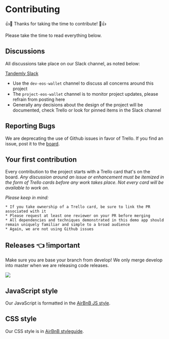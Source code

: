 # Contributing

:+1::tada: Thanks for taking the time to contribute! :tada::+1:

Please take the time to read everything below.

## Discussions

All discussions take place on our Slack channel, as noted below:

[Tandemly Slack](https://tandemly.slack.com)

* Use the `dev-eos-wallet` channel to discuss all concerns around this project
* The `project-eos-wallet` channel is to monitor project updates, please refrain from posting here
* Generally any decisions about the design of the project will be documented, check Trello or look for pinned items in the Slack channel

## Reporting Bugs

We are deprecating the use of Github issues in favor of Trello. If you find an issue, post it to the [board](https://trello.com/c/X4P2y40U/12-api-layer).

## Your first contribution

Every contribution to the project starts with a Trello card that's on the board. _Any discussion around an issue or enhancement must be itemized in the form of Trello cards before any work takes place. Not every card will be available to work on._

*Please keep in mind:*

    * If you take ownership of a Trello card, be sure to link the PR associated with it
    * Please request at least one reviewer on your PR before merging
    * All dependencies and techniques demonstrated in this demo app should remain uniquely familiar and simple to a broad audience
    * Again, we are not using Github issues

## Releases :point_left: !important

Make sure you are base your branch from develop! We only merge develop into master when we are releasing code releases.

![](https://user-images.githubusercontent.com/1743355/29464834-cf9a291c-83fc-11e7-9d98-0434fb1aab27.png)

## JavaScript style

Our JavaScript is formatted in the [AirBnB JS style](https://github.com/airbnb/javascript).

## CSS style

Our CSS style is in [AirBnB styleguide](https://github.com/airbnb/css).

